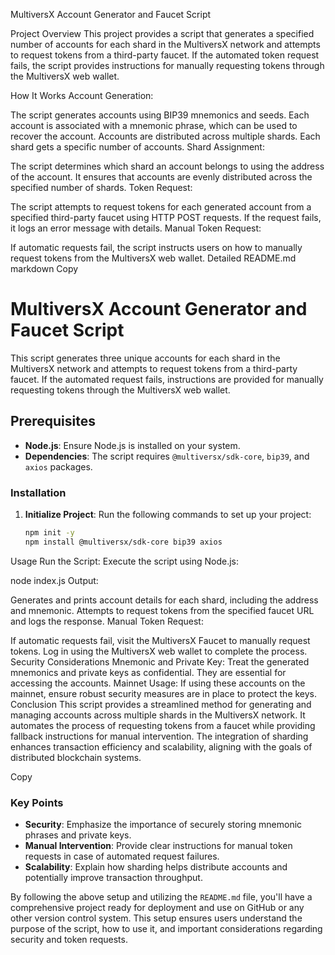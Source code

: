 MultiversX Account Generator and Faucet Script

Project Overview
This project provides a script that generates a specified number of accounts for each shard in the MultiversX network and attempts to request tokens from a third-party faucet. If the automated token request fails, the script provides instructions for manually requesting tokens through the MultiversX web wallet.

How It Works
Account Generation:

The script generates accounts using BIP39 mnemonics and seeds. Each account is associated with a mnemonic phrase, which can be used to recover the account.
Accounts are distributed across multiple shards. Each shard gets a specific number of accounts.
Shard Assignment:

The script determines which shard an account belongs to using the address of the account.
It ensures that accounts are evenly distributed across the specified number of shards.
Token Request:

The script attempts to request tokens for each generated account from a specified third-party faucet using HTTP POST requests.
If the request fails, it logs an error message with details.
Manual Token Request:

If automatic requests fail, the script instructs users on how to manually request tokens from the MultiversX web wallet.
Detailed README.md
markdown
Copy
# MultiversX Account Generator and Faucet Script

This script generates three unique accounts for each shard in the MultiversX network and attempts to request tokens from a third-party faucet. If the automated request fails, instructions are provided for manually requesting tokens through the MultiversX web wallet.

## Prerequisites

- **Node.js**: Ensure Node.js is installed on your system.
- **Dependencies**: The script requires `@multiversx/sdk-core`, `bip39`, and `axios` packages.

### Installation

1. **Initialize Project**: Run the following commands to set up your project:

   ```bash
   npm init -y
   npm install @multiversx/sdk-core bip39 axios
Usage
Run the Script: Execute the script using Node.js:

node index.js
Output:

Generates and prints account details for each shard, including the address and mnemonic.
Attempts to request tokens from the specified faucet URL and logs the response.
Manual Token Request:

If automatic requests fail, visit the MultiversX Faucet to manually request tokens.
Log in using the MultiversX web wallet to complete the process.
Security Considerations
Mnemonic and Private Key: Treat the generated mnemonics and private keys as confidential. They are essential for accessing the accounts.
Mainnet Usage: If using these accounts on the mainnet, ensure robust security measures are in place to protect the keys.
Conclusion
This script provides a streamlined method for generating and managing accounts across multiple shards in the MultiversX network. It automates the process of requesting tokens from a faucet while providing fallback instructions for manual intervention. The integration of sharding enhances transaction efficiency and scalability, aligning with the goals of distributed blockchain systems.

Copy

### Key Points

- **Security**: Emphasize the importance of securely storing mnemonic phrases and private keys.
- **Manual Intervention**: Provide clear instructions for manual token requests in case of automated request failures.
- **Scalability**: Explain how sharding helps distribute accounts and potentially improve transaction throughput.

By following the above setup and utilizing the `README.md` file, you'll have a comprehensive project ready for deployment and use on GitHub or any other version control system. This setup ensures users understand the purpose of the script, how to use it, and important considerations regarding security and token requests.